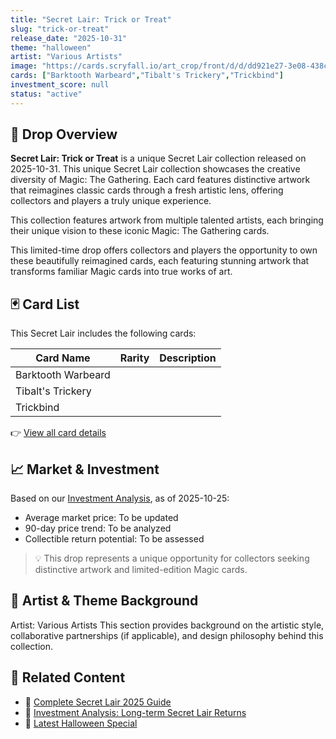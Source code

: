 ```yaml
---
title: "Secret Lair: Trick or Treat"
slug: "trick-or-treat"
release_date: "2025-10-31"
theme: "halloween"
artist: "Various Artists"
image: "https://cards.scryfall.io/art_crop/front/d/d/dd921e27-3e08-438c-bec2-723226d35175.jpg?1701989318"
cards: ["Barktooth Warbeard","Tibalt's Trickery","Trickbind"]
investment_score: null
status: "active"
---
```


## 💠 Drop Overview
**Secret Lair: Trick or Treat** is a unique Secret Lair collection released on 2025-10-31. This unique Secret Lair collection showcases the creative diversity of Magic: The Gathering. Each card features distinctive artwork that reimagines classic cards through a fresh artistic lens, offering collectors and players a truly unique experience.

This collection features artwork from multiple talented artists, each bringing their unique vision to these iconic Magic: The Gathering cards.

This limited-time drop offers collectors and players the opportunity to own these beautifully reimagined cards, each featuring stunning artwork that transforms familiar Magic cards into true works of art.

## 🃏 Card List
This Secret Lair includes the following cards:

| Card Name | Rarity | Description |
|-----------|---------|-------------|
| Barktooth Warbeard |  |  |
| Tibalt's Trickery |  |  |
| Trickbind |  |  |

👉 [View all card details](/cards?drop=trick-or-treat)

## 📈 Market & Investment
Based on our [Investment Analysis](/investment/trick-or-treat), as of 2025-10-25:
- Average market price: To be updated
- 90-day price trend: To be analyzed
- Collectible return potential: To be assessed

> 💡 This drop represents a unique opportunity for collectors seeking distinctive artwork and limited-edition Magic cards.

## 🎨 Artist & Theme Background
Artist: Various Artists
This section provides background on the artistic style, collaborative partnerships (if applicable), and design philosophy behind this collection.

## 🔗 Related Content
- 📰 [Complete Secret Lair 2025 Guide](/news/secret-lair-2025-complete-guide)
- 💼 [Investment Analysis: Long-term Secret Lair Returns](/investment)
- 🎃 [Latest Halloween Special](/drops/secret-scare-superdrop-2025)